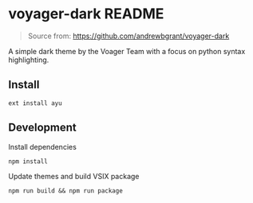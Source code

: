 # voyager-dark README



> Source from: https://github.com/andrewbgrant/voyager-dark

A simple dark theme by the Voager Team with a focus on python syntax highlighting.


## Install

```shell
ext install ayu
```


## Development
Install dependencies
```shell
npm install
```

Update themes and build VSIX package
```shell
npm run build && npm run package
```
